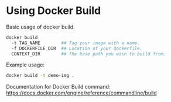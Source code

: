 # Using Docker Build

Basic usage of docker build.

```bash
docker build
  -t TAG_NAME        ## Tag your image with a name.
  -f DOCKERFILE_DIR  ## Location of your dockerfile.
  CONTEXT_DIR        ## The base path you wish to build from.
```

Example usage:

```bash
docker build -t demo-img .
```

Documentation for Docker Build command:  
https://docs.docker.com/engine/reference/commandline/build

